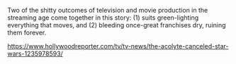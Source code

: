 Two of the shitty outcomes of television and movie production in the streaming age come together in this story: (1) suits green-lighting everything that moves, and (2) bleeding once-great franchises dry, ruining them forever.

[<span class="invisible">https://www.</span><span class="ellipsis">hollywoodreporter.com/tv/tv-ne</span><span class="invisible">ws/the-acolyte-canceled-star-wars-1235978593/</span>](https://www.hollywoodreporter.com/tv/tv-news/the-acolyte-canceled-star-wars-1235978593/)